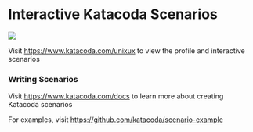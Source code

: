# Interactive Katacoda Scenarios

[![](http://shields.katacoda.com/katacoda/unixux/count.svg)](https://www.katacoda.com/unixux "Get your profile on Katacoda.com")

Visit https://www.katacoda.com/unixux to view the profile and interactive scenarios

### Writing Scenarios
Visit https://www.katacoda.com/docs to learn more about creating Katacoda scenarios

For examples, visit https://github.com/katacoda/scenario-example
